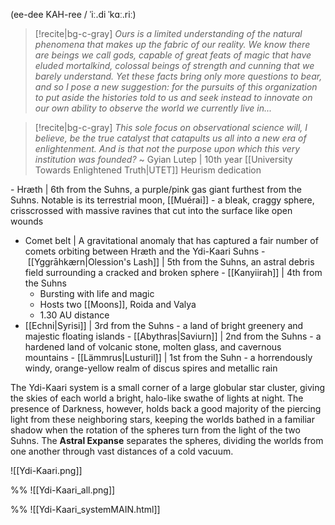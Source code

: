 
(ee-dee KAH-ree / ˈiː.di ˈkɑː.riː)

> [!recite|bg-c-gray] _Ours is a limited understanding of the natural phenomena that makes up the fabric of our reality. We know there are beings we call gods, capable of great feats of magic that have eluded mortalkind, colossal beings of strength and cunning that we barely understand. Yet these facts bring only more questions to bear, and so I pose a new suggestion: for the pursuits of this organization to put aside the histories told to us and seek instead to innovate on our own ability to observe the world we currently live in..._
  
> [!recite|bg-c-gray] _This sole focus on observational science will, I believe, be the true catalyst that catapults us all into a new era of enlightenment. And is that not the purpose upon which this very institution was founded?_
>~ Gyian Lutep | 10th year [[University Towards Enlightened Truth|UTET]] Heurism dedication

- Hræth | 6th from the Suhns, a purple/pink gas giant furthest from the Suhns. Notable is its terrestrial moon, [[Muérai]] - a bleak, craggy sphere, crisscrossed with massive ravines that cut into the surface like open wounds
- Comet belt | A gravitational anomaly that has captured a fair number of comets orbiting between Hræth and the Ydi-Kaari Suhns
- [[Yggrāhkærn|Olession's Lash]] | 5th from the Suhns, an astral debris field surrounding a cracked and broken sphere
- [[Kanyiirah]] | 4th from the Suhns 
	- Bursting with life and magic
	- Hosts two [[Moons]], Roida and Valya
	- 1.30 AU distance
- [[Echni|Syrisi]] | 3rd from the Suhns - a land of bright greenery and majestic floating islands
- [[Abythras|Saviurn]] | 2nd from the Suhns - a hardened land of volcanic stone, molten glass, and cavernous mountains
- [[Lämmrus|Lusturil]] | 1st from the Suhn - a horrendously windy, orange-yellow realm of discus spires and metallic rain


The Ydi-Kaari system is a small corner of a large globular star cluster, giving the skies of each world a bright, halo-like swathe of lights at night. The presence of Darkness, however, holds back a good majority of the piercing light from these neighboring stars, keeping the worlds bathed in a familiar shadow when the rotation of the spheres turn from the light of the two Suhns. The **Astral Expanse** separates the spheres, dividing the worlds from one another through vast distances of a cold vacuum.

![[Ydi-Kaari.png]]

%% 
![[Ydi-Kaari_all.png]]

%%
![[Ydi-Kaari_systemMAIN.html]]
